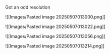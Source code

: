 
Got an odd resolution

![[Images/Pasted image 20250507013000.png]]

![[Images/Pasted image 20250507013022.png]]

![[Images/Pasted image 20250507013056.png]]

![[Images/Pasted image 20250507013214.png]]

